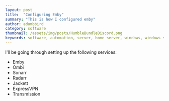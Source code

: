 ```yaml
---
layout: post
title:  "Configuring Emby"
summary: "This is how I configured emby"
author: adumbbird
category: software
thumbnail: /assets/img/posts/HumbleBundleDiscord.png
keywords: software, automation, server, home server, windows, windows server, windows 11, emby, ombi, sonarr, radarr, jackett, transmission, expressvpn
---
```

I'll be going through setting up the following services:
- Emby
- Ombi
- Sonarr
- Radarr
- Jackett
- ExpressVPN
- Transmission